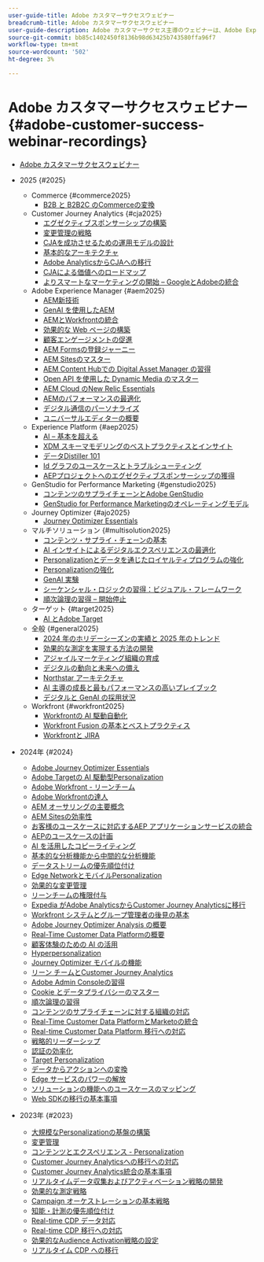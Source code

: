 ```yaml
---
user-guide-title: Adobe カスタマーサクセスウェビナー
breadcrumb-title: Adobe カスタマーサクセスウェビナー
user-guide-description: Adobe カスタマーサクセス主導のウェビナーは、Adobe Experience Cloudへの投資を最適化する力を得ることを目的としています。 Adobe ソリューションの価値を最大限に高め、導入を促進するための貴重なインサイトを得ます。
source-git-commit: bb85c1402450f8136b98d63425b743580ffa96f7
workflow-type: tm+mt
source-wordcount: '502'
ht-degree: 3%

---
```



# Adobe カスタマーサクセスウェビナー {#adobe-customer-success-webinar-recordings}

+ [Adobe カスタマーサクセスウェビナー](overview.md)
+ 2025 {#2025}
   + Commerce {#commerce2025}
      + [B2B と B2B2C のCommerceの変換](2025/transforming-b2b-commerce.md)
   + Customer Journey Analytics {#cja2025}
      + [エグゼクティブスポンサーシップの構築](2025/cja-success.md)
      + [変更管理の戦略](2025/cja-adoption.md)
      + [CJAを成功させるための運用モデルの設計](2025/cja-operating-model.md)
      + [基本的なアーキテクチャ](2025/cja-vision.md)
      + [Adobe AnalyticsからCJAへの移行](2025/analytics-to-cja-migration.md)
      + [CJAによる価値へのロードマップ](2025/roadmap-to-value-cja.md)
      + [よりスマートなマーケティングの開始 – GoogleとAdobeの統合](2025/smarter-marketing-starts-here-integrating-google-and-adobe.md)
   + Adobe Experience Manager {#aem2025}
      + [AEM新技術](2025/personalized-experiences-aem.md)
      + [GenAI を使用したAEM](2025/aem-genai.md)
      + [AEMとWorkfrontの統合](2025/aem-workfront-integration.md)
      + [効果的な Web ページの構築](2025/build-effective-web-pages.md)
      + [顧客エンゲージメントの促進](2025/driving-customer-engagement.md)
      + [AEM Formsの登録ジャーニー](2025/payer-enrollment-journey.md)
      + [AEM Sitesのマスター](2025/mastering-aem-sites.md)
      + [AEM Content Hubでの Digital Asset Manager の習得](2025/mastering-dam-aem-content-hub.md)
      + [Open API を使用した Dynamic Media のマスター](2025/dynamic-media-open-ai.md)
      + [AEM Cloud のNew Relic Essentials](2025/new-relic-essentials-aem-cloud.md)
      + [AEMのパフォーマンスの最適化](2025/optimize-aem-performance.md)
      + [デジタル通信のパーソナライズ](2025/personalize-digital-communications.md)
      + [ユニバーサルエディターの概要](2025/modern-aem-authoring.md)
   + Experience Platform {#aep2025}
      + [AI – 基本を超える](2025/ai-beyond-basics.md)
      + [XDM スキーマモデリングのベストプラクティスとインサイト](2025/model-xdm-schemas.md)
      + [データDistiller 101](2025/data-distiller-101.md)
      + [Id グラフのユースケースとトラブルシューティング](2025/identity-graph.md)
      + [AEPプロジェクトへのエグゼクティブスポンサーシップの獲得](2025/exec-sponsorship-aep-projects.md)
   + GenStudio for Performance Marketing {#genstudio2025}
      + [コンテンツのサプライチェーンとAdobe GenStudio](2025/csc-gen-studio.md)
      + [GenStudio for Performance Marketingのオペレーティングモデル](2025/genstudio-for-performance-marketing-operating-model.md)
   + Journey Optimizer {#ajo2025}
      + [Journey Optimizer Essentials](2025/journey-optimizer-essentials.md)
   + マルチソリューション {#multisolution2025}
      + [コンテンツ・サプライ・チェーンの基本](2025/content-supply-chain-basics.md)
      + [AI インサイトによるデジタルエクスペリエンスの最適化](2025/accelerating-digital-experience-optimization.md)
      + [Personalizationとデータを通じたロイヤルティプログラムの強化](2025/enhance-loyalty-programs.md)
      + [Personalizationの強化](2025/enhancing-personalization.md)
      + [GenAI 実験](2025/gen-ai-experimentation.md)
      + [シーケンシャル・ロジックの習得：ビジュアル・フレームワーク](2025/mastering-sequential-logic.md)
      + [順次論理の習得 – 開始停止](2025/sequential-logic-start-stop.md)
   + ターゲット {#target2025}
      + [AI とAdobe Target](2025/ai-adobe-target.md)
   + 全般 {#general2025}
      + [2024 年のホリデーシーズンの実績と 2025 年のトレンド](2025/adobe-digital-insights.md)
      + [効果的な測定を実現する方法の開発](2025/impactful-insights.md)
      + [アジャイルマーケティング組織の育成](2025/agile-marketing-organization.md)
      + [デジタルの動向と未来への備え](2025/digital-trends-preparing-future.md)
      + [Northstar アーキテクチャ](2025/northstar-architecture.md)
      + [AI 主導の成長と最もパフォーマンスの高いプレイブック](2025/ai-driven-growth.md)
      + [デジタルと GenAI の採用状況](2025/state-of-digital-and-genai-adoption-webinar.md)
   + Workfront {#workfront2025}
      + [Workfrontの AI 駆動自動化](2025/unlock-efficiency-ai-drive-automation-workfront.md)
      + [Workfront Fusion の基本とベストプラクティス](2025/adobe-workfront-fusion-best-practices.md)
      + [Workfrontと JIRA](2025/workfront-and-jira.md)

+ 2024年 {#2024}
   + [Adobe Journey Optimizer Essentials](2024/ajo-essentials.md)
   + [Adobe Targetの AI 駆動型Personalization](2024/ai-personalization.md)
   + [Adobe Workfront - リーンチーム](2024/workfront-lean-teams.md)
   + [Adobe Workfrontの達人](2024/workfront-mastery.md)
   + [AEM オーサリングの主要概念](2024/aem-authoring-concepts.md)
   + [AEM Sitesの効率性](2024/aem-sites-efficiencies.md)
   + [お客様のユースケースに対応するAEP アプリケーションサービスの統合](2024/aep-apps-services-integrations.md)
   + [AEPのユースケースの計画](2024/aep-use-case-planning.md)
   + [AI を活用したコピーライティング](2024/ai-copywriting.md)
   + [基本的な分析機能から中間的な分析機能](2024/basic-to-intermediate-analysis-capabilities.md)
   + [データストリームの優先順位付け](2024/data-stream-prioritization.md)
   + [Edge NetworkとモバイルPersonalization](2024/edge-network-mobile-personalization.md)
   + [効果的な変更管理](2024/effective-change-management.md)
   + [リーンチームの権限付与](2024/empowering-lean-teams.md)
   + [Expedia がAdobe AnalyticsからCustomer Journey Analyticsに移行](2024/expedia-aa-to-cja.md)
   + [Workfront システムとグループ管理者の後見の基本](2024/workfront-admin-guardianship.md)
   + [Adobe Journey Optimizer Analysis の概要](2024/getting-started-ajo-analysis.md)
   + [Real-Time Customer Data Platformの概要](2024/getting-started-rtcdp.md)
   + [顧客体験のための AI の活用](2024/ai-customer-experience.md)
   + [Hyperpersonalization](2024/hyperpersonalization.md)
   + [Journey Optimizer モバイルの機能](2024/journey-optimizer-mobile-capabilities.md)
   + [リーン チームとCustomer Journey Analytics](2024/lean-teams-cja.md)
   + [Adobe Admin Consoleの習得](2024/adobe-admin-console.md)
   + [Cookie とデータプライバシーのマスター](2024/mastering-cookies-data-privacy.md)
   + [順次論理の習得](2024/sequential-logic.md)
   + [コンテンツのサプライチェーンに対する組織の対応](2024/organizational-readiness-content-supply-chain.md)
   + [Real-Time Customer Data PlatformとMarketoの統合](2024/aep-marketo-integration.md)
   + [Real-time Customer Data Platform 移行への対応](2024/rtcdp-migration-readiness.md)
   + [戦略的リーダーシップ](2024/strategic-leadership.md)
   + [認証の効率化](2024/streamline-authentication.md)
   + [Target Personalization](2024/target-personalization.md)
   + [データからアクションへの変換](2024/turning-data-into-action.md)
   + [Edge サービスのパワーの解放](2024/edge-delivery-services.md)
   + [ソリューションの機能へのユースケースのマッピング](2024/use-case-mapping.md)
   + [Web SDKの移行の基本事項](2024/web-sdk-migration.md)

+ 2023年 {#2023}
   + [大規模なPersonalizationの基盤の構築](2023/personalization-at-scale.md)
   + [変更管理](2023/change-management.md)
   + [コンテンツとエクスペリエンス - Personalization](2023/content-experiences-personalization.md)
   + [Customer Journey Analyticsへの移行への対応](2023/cja-migration-readiness.md)
   + [Customer Journey Analytics統合の基本事項](2023/cja-integration-essentials.md)
   + [リアルタイムデータ収集およびアクティベーション戦略の開発](2023/data-collection-activation-strategy.md)
   + [効果的な測定戦略](2023/measurement-strategy.md)
   + [Campaign オーケストレーションの基本戦略](2023/foundational-strategy-campaign.md)
   + [知能・計測の優先順位付け](2023/intelligence-and-measurement.md)
   + [Real-time CDP データ対応](2023/rtcdp-migration-data-readiness.md)
   + [Real-time CDP 移行への対応](2023/rtcdp-migration-readiness.md)
   + [効果的なAudience Activation戦略の設定](2023/audience-activation.md)
   + [リアルタイム CDP への移行](2023/aam-to-rtcdp.md)
